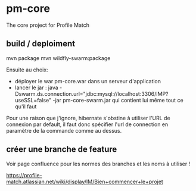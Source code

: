 # pm-core
The core project for Profile Match

## build / deploiment

mvn package
mvn wildfly-swarm:package

Ensuite au choix:
* déployer le war pm-core.war dans un serveur d'application
* lancer le jar : java -Dswarm.ds.connection.url="jdbc:mysql://localhost:3306/IMP?useSSL=false" -jar pm-core-swarm.jar qui contient lui même tout ce qu'il faut

Pour une raison que j'ignore, hibernate s'obstine à utiliser l'URL de connexion par default, il faut donc spécifier l'url de connection en paramètre de la commande comme au dessus.

## créer une branche de feature
Voir page confluence pour les normes des branches et les noms à utiliser !

https://profile-match.atlassian.net/wiki/display/IM/Bien+commencer+le+projet
